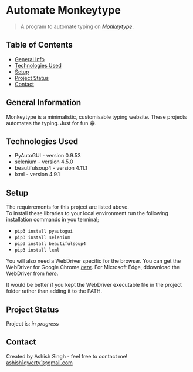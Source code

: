 # Automate Monkeytype

> A program to automate typing on [_Monkeytype_](https://monkeytype.com/).

## Table of Contents
* [General Info](#general-information)
* [Technologies Used](#technologies-used)
* [Setup](#setup)
* [Project Status](#project-status)
* [Contact](#contact)
<!-- * [License](#license) -->


## General Information

Monkeytype is a minimalistic, customisable typing website. These projects automates the typing. Just for fun 😁.

## Technologies Used

* PyAutoGUI - version 0.9.53
* selenium - version 4.5.0
* beautifulsoup4 - version 4.11.1
* lxml - version 4.9.1

## Setup

The requirrements for this project are listed above.  
To install these libraries to your local environment run the following installation commands in you terminal;

* `pip3 install pyautogui`
* `pip3 install selenium`
* `pip3 install beautifulsoup4`
* `pip3 install lxml`

You will also need a WebDriver specific for the browser. You can get the WebDriver for Google Chrome [_here_](https://chromedriver.chromium.org/downloads). For Microsoft Edge, ddownload the WebDriver from [_here_](https://developer.microsoft.com/en-us/microsoft-edge/tools/webdriver/).

It would be better if you kept the WebDriver executable file in the project folder rather than adding it to the PATH.
## Project Status
Project is: _in progress_

## Contact
Created by Ashish Singh - feel free to contact me!  
ashish1qwerty1@gmail.com

